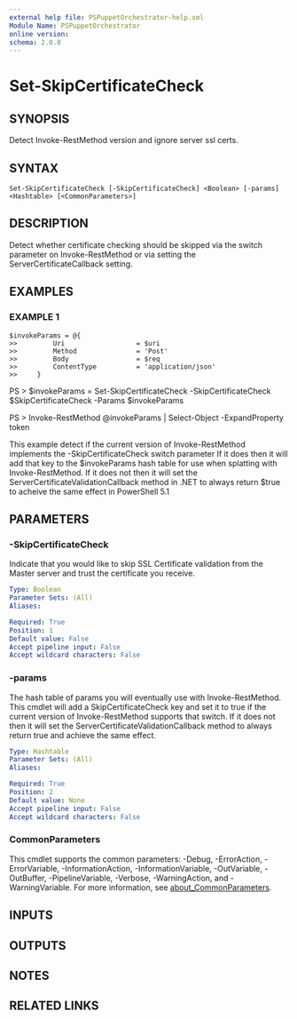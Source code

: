 ```yaml
---
external help file: PSPuppetOrchestrator-help.xml
Module Name: PSPuppetOrchestrator
online version:
schema: 2.0.0
---
```


# Set-SkipCertificateCheck

## SYNOPSIS
Detect Invoke-RestMethod version and ignore server ssl certs.

## SYNTAX

```
Set-SkipCertificateCheck [-SkipCertificateCheck] <Boolean> [-params] <Hashtable> [<CommonParameters>]
```

## DESCRIPTION
Detect whether certificate checking should be skipped via the switch
parameter on Invoke-RestMethod or via setting the ServerCertificateCallback
setting.

## EXAMPLES

### EXAMPLE 1
```
$invokeParams = @{
>>         Uri                  = $uri
>>         Method               = 'Post'
>>         Body                 = $req
>>         ContentType          = 'application/json'
>>     }
```

PS \> $invokeParams = Set-SkipCertificateCheck -SkipCertificateCheck $SkipCertificateCheck -Params $invokeParams

PS \> Invoke-RestMethod @invokeParams | Select-Object -ExpandProperty token

This example detect if the current version of Invoke-RestMethod implements the -SkipCertificateCheck switch parameter
If it does then it will add that key to the $invokeParams hash table for use when splatting with Invoke-RestMethod.
If it does not then it will set the ServerCertificateValidationCallback method in .NET to always return $true
to acheive the same effect in PowerShell 5.1

## PARAMETERS

### -SkipCertificateCheck
Indicate that you would like to skip SSL Certificate validation from
the Master server and trust the certificate you receive.

```yaml
Type: Boolean
Parameter Sets: (All)
Aliases:

Required: True
Position: 1
Default value: False
Accept pipeline input: False
Accept wildcard characters: False
```

### -params
The hash table of params you will eventually use with Invoke-RestMethod.
This cmdlet will add a SkipCertificateCheck key and set it to true if
the current version of Invoke-RestMethod supports that switch.
If it
does not then it will set the ServerCertificateValidationCallback
method to always return true and achieve the same effect.

```yaml
Type: Hashtable
Parameter Sets: (All)
Aliases:

Required: True
Position: 2
Default value: None
Accept pipeline input: False
Accept wildcard characters: False
```

### CommonParameters
This cmdlet supports the common parameters: -Debug, -ErrorAction, -ErrorVariable, -InformationAction, -InformationVariable, -OutVariable, -OutBuffer, -PipelineVariable, -Verbose, -WarningAction, and -WarningVariable. For more information, see [about_CommonParameters](http://go.microsoft.com/fwlink/?LinkID=113216).

## INPUTS

## OUTPUTS

## NOTES

## RELATED LINKS

